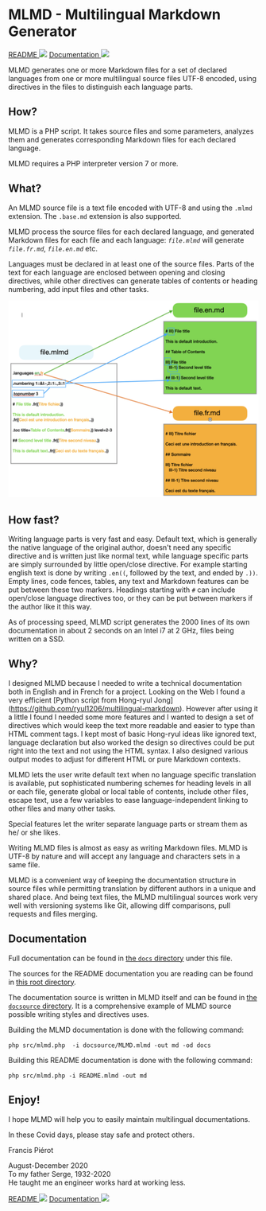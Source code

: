 # MLMD - Multilingual Markdown Generator<A id="a1"></A>

[README <img src="https://www.countryflags.io/fr/flat/16.png">](README.fr.md)
[Documentation <img src="https://www.countryflags.io/fr/flat/16.png">](docs/MLMD.fr.md)

MLMD generates one or more Markdown files for a set of declared languages from one or more
multilingual source files UTF-8 encoded, using directives in the files to distinguish each
language parts.

## How?<A id="a2"></A>

MLMD is a PHP script. It takes source files and some parameters, analyzes 
them and generates corresponding Markdown files for each declared language.

MLMD requires a PHP interpreter version 7 or more.

## What?<A id="a3"></A>

An MLMD source file is a text file encoded with UTF-8 and using the `.mlmd` extension.
The `.base.md` extension is also supported.

MLMD process the source files for each declared language, and generated Markdown files
for each file and each language: *`file.mlmd`* will generate *`file.fr.md`*, *`file.en.md`*
etc.

Languages must be declared in at least one of the source files. Parts of the text for each
language are enclosed between opening and closing directives, while other directives can
generate tables of contents or heading numbering, add input files and other tasks.

![File generation and directives](docs/Images/FileGeneration.png)

## How fast?<A id="a4"></A>

Writing language parts is very fast and easy. Default text, which is generally the native
language of the original author, doesn't need any specific directive and is written just
like normal text, while language specific parts are simply surrounded by
little open/close directive. For example starting english text is done by writing `.en((`, 
followed by the text, and ended by `.))`. Empty lines, code fences, tables, any text and
Markdown features can be put between these two markers. Headings starting with `#` can include
open/close language directives too, or they can be put between markers if the author like 
it this way.

As of processing speed, MLMD script generates the 2000 lines of its own documentation 
in about 2 seconds on an Intel i7 at 2 GHz, files being written on a SSD.

## Why?<A id="a5"></A>

I designed MLMD because I needed to write a technical documentation both in English and in
French for a project. Looking on the Web I found a very efficient [Python script from Hong-ryul Jong]
(https://github.com/ryul1206/multilingual-markdown). However after using it a little I found
I needed some more features and I wanted to design a set of directives which would keep the
text more readable and easier to type than HTML comment tags. I kept most of basic Hong-ryul ideas like
ignored text, language declaration but also worked the design so directives could be put
right into the text and not using the HTML syntax. I also designed various output modes to
adjust for different HTML or pure Markdown contexts.

MLMD lets the user write default text when no language specific translation is available, 
put sophisticated numbering schemes for heading levels in all or each file, generate global
or local table of contents, include other files, escape text, use a few variables to ease
language-independent linking to other files and many other tasks.

Special features let the writer separate language parts or stream them as he/ or she likes.

Writing MLMD files is almost as easy as writing Markdown files. MLMD is UTF-8 by nature and
will accept any language and characters sets in a same file.

MLMD is a convenient way of keeping the documentation structure in source files while permitting
translation by different authors in a unique and shared place. And being text files, the MLMD
multilingual sources work very well with versioning systems like Git, allowing diff comparisons,
pull requests and files merging. 

## Documentation<A id="a6"></A>

Full documentation can be found in [the `docs` directory](docs/MLMD.md) under this file.

The sources for the README documentation you are reading can be found in [this root directory](README.mlmd).

The documentation source is written in MLMD itself and can be found in [the `docsource` directory](docsource/MLMD.mlmd).
It is a comprehensive example of MLMD source possible writing styles and directives uses.

Building the MLMD documentation is done with the following command:

```code
php src/mlmd.php  -i docsource/MLMD.mlmd -out md -od docs
```

Building this README documentation is done with the following command:

```code
php src/mlmd.php -i README.mlmd -out md
```

## Enjoy!<A id="a7"></A>

I hope MLMD will help you to easily maintain multilingual documentations.

In these Covid days, please stay safe and protect others.

Francis Piérot

August-December 2020<br />
To my father Serge, 1932-2020<br />
He taught me an engineer works hard at working less.

[README <img src="https://www.countryflags.io/fr/flat/16.png">](README.fr.md)
[Documentation <img src="https://www.countryflags.io/fr/flat/16.png">](docs/MLMD.fr.md)
